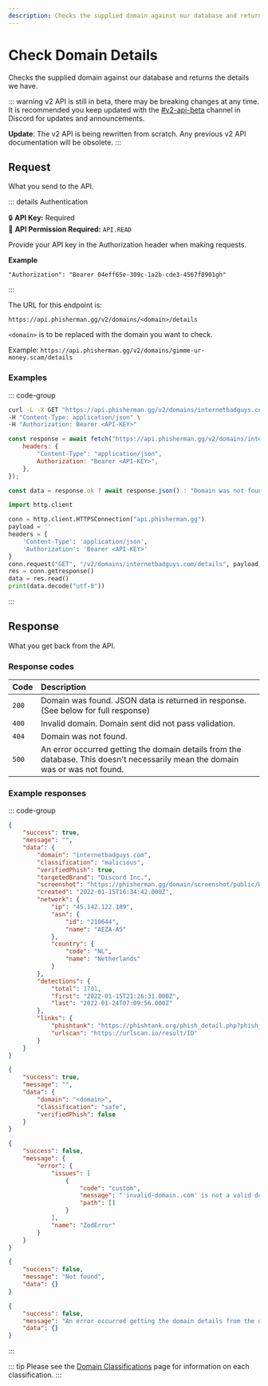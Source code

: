 ```yaml
---
description: Checks the supplied domain against our database and returns the details we have.
---
```


# Check Domain Details <Badge type="tip" text="GET" />

Checks the supplied domain against our database and returns the details we have.

::: warning
v2 API is still in beta, there may be breaking changes at any time. It is recommended you keep updated with the [#v2-api-beta](https://discord.com/channels/878130674844979210/904090622208663632) channel in Discord for updates and announcements.

**Update**: The v2 API is being rewritten from scratch. Any previous v2 API documentation will be obsolete.
:::

## Request

What you send to the API.

::: details Authentication

:lock: **API Key:** Required  
:key: **API Permission Required:** `API.READ`

Provide your API key in the Authorization header when making requests.

**Example**

```
"Authorization": "Bearer 04eff65e-309c-1a2b-cde3-4567f8901gh"
```

:::

The URL for this endpoint is:

```
https://api.phisherman.gg/v2/domains/<domain>/details
```

`<domain>` is to be replaced with the domain you want to check.

Example: `https://api.phisherman.gg/v2/domains/gimme-ur-money.scam/details`

### Examples

::: code-group

```sh [CURL]
curl -L -X GET "https://api.phisherman.gg/v2/domains/internetbadguys.com/details" \
-H "Content-Type: application/json" \
-H "Authorization: Bearer <API-KEY>"

```

```js [JavaScript]
const response = await fetch("https://api.phisherman.gg/v2/domains/internetbadguys.com/details", {
	headers: {
		"Content-Type": "application/json",
		Authorization: "Bearer <API-KEY>",
	},
});

const data = response.ok ? await response.json() : "Domain was not found or an error occurred.";
```

```py [Python]
import http.client

conn = http.client.HTTPSConnection("api.phisherman.gg")
payload = ''
headers = {
	'Content-Type': 'application/json',
	'Authorization': 'Bearer <API-KEY>'
}
conn.request("GET", "/v2/domains/internetbadguys.com/details", payload, headers)
res = conn.getresponse()
data = res.read()
print(data.decode("utf-8"))


```

:::

## Response

What you get back from the API.

### Response codes

| Code  | Description                                                                                                                    |
| :---- | :----------------------------------------------------------------------------------------------------------------------------- |
| `200` | Domain was found. JSON data is returned in response. (See below for full response)                                             |
| `400` | Invalid domain. Domain sent did not pass validation.                                                                           |
| `404` | Domain was not found.                                                                                                          |
| `500` | An error occurred getting the domain details from the database. This doesn't necessarily mean the domain was or was not found. |

### Example responses

::: code-group

```json [HTTP 200]
{
	"success": true,
	"message": "",
	"data": {
		"domain": "internetbadguys.com",
		"classification": "malicious",
		"verifiedPhish": true,
		"targetedBrand": "Discord Inc.",
		"screenshot": "https://phisherman.gg/domain/screenshot/public/UUID",
		"created": "2022-01-15T16:34:42.000Z",
		"network": {
			"ip": "45.142.122.189",
			"asn": {
				"id": "210644",
				"name": "AEZA-AS"
			},
			"country": {
				"code": "NL",
				"name": "Netherlands"
			}
		},
		"detections": {
			"total": 1701,
			"first": "2022-01-15T21:26:31.000Z",
			"last": "2022-01-24T07:09:56.000Z"
		},
		"links": {
			"phishtank": "https://phishtank.org/phish_detail.php?phish_id=ID",
			"urlscan": "https://urlscan.io/result/ID"
		}
	}
}
```

```json [HTTP 200 (Safe Domains)]
{
	"success": true,
	"message": "",
	"data": {
		"domain": "<domain>",
		"classification": "safe",
		"verifiedPhish": false
	}
}
```

```json [HTTP 400]
{
	"success": false,
	"message": {
		"error": {
			"issues": [
				{
					"code": "custom",
					"message": "'invalid-domain..com' is not a valid domain.",
					"path": []
				}
			],
			"name": "ZodError"
		}
	}
}
```

```json [HTTP 404]
{
	"success": false,
	"message": "Not found",
	"data": {}
}
```

```json [HTTP 500]
{
	"success": false,
	"message": "An error occurred getting the domain details from the database.",
	"data": {}
}
```

:::

::: tip
Please see the [Domain Classifications](/guide/domain-classifications.md) page for information on each classification.
:::
